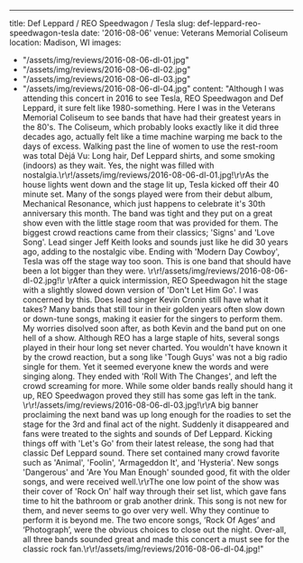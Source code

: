 ---
title: Def Leppard / REO Speedwagon / Tesla
slug: def-leppard-reo-speedwagon-tesla
date: '2016-08-06'
venue: Veterans Memorial Coliseum
location: Madison, WI
images:
- "/assets/img/reviews/2016-08-06-dl-01.jpg"
- "/assets/img/reviews/2016-08-06-dl-02.jpg"
- "/assets/img/reviews/2016-08-06-dl-03.jpg"
- "/assets/img/reviews/2016-08-06-dl-04.jpg"
content: "Although I was attending this concert in 2016 to see Tesla, REO Speedwagon
and Def Leppard, it sure felt like 1980-something. Here I was in the Veterans
Memorial Coliseum to see bands that have had their greatest years in the 80's.
The Coliseum, which probably looks exactly like it did three decades ago, actually
felt like a time machine warping me back to the days of excess. Walking past the
line of women to use the rest-room was total Dèjá Vu: Long hair, Def Leppard shirts,
and some smoking (indoors) as they wait. Yes, the night was filled with nostalgia.\r\r!/assets/img/reviews/2016-08-06-dl-01.jpg!\r\rAs
the house lights went down and the stage lit up, Tesla kicked off their 40 minute
set. Many of the songs played were from their debut album, Mechanical Resonance,
which just happens to celebrate it's 30th anniversary this month. The band was
tight and they put on a great show even with the little stage room that was provided
for them. The biggest crowd reactions came from their classics; 'Signs' and 'Love
Song'. Lead singer Jeff Keith looks and sounds just like he did 30 years ago,
adding to the nostalgic vibe. Ending with 'Modern Day Cowboy', Tesla was off the
stage way too soon. This is one band that should have been a lot bigger than they
were. \r\r!/assets/img/reviews/2016-08-06-dl-02.jpg!\r \rAfter a quick
intermission, REO Speedwagon hit the stage with a slightly slowed down version
of 'Don't Let Him Go'. I was concerned by this. Does lead singer Kevin Cronin
still have what it takes? Many bands that still tour in their golden years often
slow down or down-tune songs, making it easier for the singers to perform them.
My worries disolved soon after, as both Kevin and the band put on one hell of
a show. Although REO has a large staple of hits, several songs played in their
hour long set never charted. You wouldn't have known it by the crowd reaction,
but a song like 'Tough Guys' was not a big radio single for them. Yet it seemed
everyone knew the words and were singing along. They ended with 'Roll With The
Changes', and left the crowd screaming for more. While some older bands really
should hang it up, REO Speedwagon proved they still has some gas left in the tank.
\r\r!/assets/img/reviews/2016-08-06-dl-03.jpg!\r\rA big banner proclaiming
the next band was up long enough for the roadies to set the stage for the 3rd
and final act of the night. Suddenly it disappeared and fans were treated to the
sights and sounds of Def Leppard. Kicking things off with 'Let's Go' from their
latest release, the song had that classic Def Leppard sound. There set contained
many crowd favorite such as 'Animal', 'Foolin', 'Armageddon It', and 'Hysteria'.
New songs 'Dangerous' and 'Are You Man Enough' sounded good, fit with the older
songs, and were received well.\r\rThe one low point of the show was their cover
of 'Rock On' half way through their set list, which gave fans time to hit the
bathroom or grab another drink. This song is not new for them, and never seems
to go over very well. Why they continue to perform it is beyond me. The two encore
songs, ‘Rock Of Ages’ and ‘Photograph’, were the obvious choices to close out
the night. Over-all, all three bands sounded great and made this concert a must
see for the classic rock fan.\r\r!/assets/img/reviews/2016-08-06-dl-04.jpg!"
